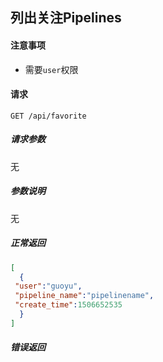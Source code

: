 ## 列出关注Pipelines

#### 注意事项

- 需要`user`权限

#### 请求

```
GET /api/favorite
```

##### 请求参数

无

##### 参数说明

无

##### 正常返回

```json
[
  {
 "user":"guoyu",
 "pipeline_name":"pipelinename",
 "create_time":1506652535
  }
]
```

##### 错误返回
